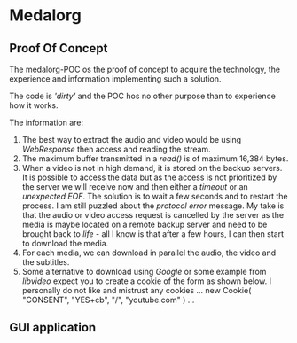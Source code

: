 # Medalorg

## Proof Of Concept

The medalorg-POC os the proof of concept to acquire the technology, the experience and information implementing such a solution.

The code is *'dirty'* and the POC hos no other purpose than to experience how it works.

The information are:
1. The best way to extract the audio and video would be using *WebResponse*  then access and reading the stream.
2. The maximum buffer transmitted in a *read()* is of maximum 16,384 bytes.
3. When a video is not in high demand, it is stored on the backuo servers. It is possible to access the data but as the access is not prioritized by the server we will receive now and then either a *timeout* or an *unexpected EOF*. 
   The solution is to wait a few seconds and to restart the process. I am still puzzled about the *protocol error* message. 
  My take is that the audio or video access request is cancelled by the server as the media is maybe located on a remote backup server and need to be brought back to *life* - all I know is that after a few hours, I can then start to download the media.
4. For each media, we can download in parallel the audio, the video and the subtitles.
5. Some alternative to download using *Google* or some example from *libvideo* expect you to create a cookie of the form as shown below. I personally do not like and mistrust any cookies
	...
    new Cookie( "CONSENT", "YES+cb", "/", "youtube.com" )
	...

## GUI application
